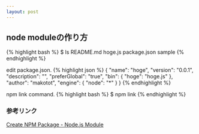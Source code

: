 ```yaml
---
layout: post
---
```


## node moduleの作り方

{% highlight bash %}
$ ls
README.md  hoge.js  package.json  sample
{% endhighlight %}

edit package.json.
{% highlight json %}
{
	"name": "hoge",
	"version": "0.0.1",
	"description": "",
	"preferGlobal": "true",
	"bin": { "hoge": "hoge.js" },
	"author": "makotot",
	"engine": { "node": "*" }
}
{% endhighlight %}

npm link command.
{% highlight bash %}
$ npm link
{% endhighlight %}

### 参考リンク
[Create NPM Package - Node.js Module](http://www.hacksparrow.com/create-npm-package-node-js-module.html)
